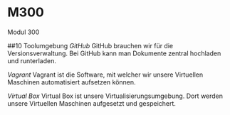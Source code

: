 # M300
Modul 300

##10 Toolumgebung
*GitHub*
GitHub brauchen wir für die Versionsverwaltung. Bei GitHub kann man Dokumente zentral hochladen und runterladen.

*Vagrant*
Vagrant ist die Software, mit welcher wir unsere Virtuellen Maschinen automatisiert aufsetzen können.

*Virtual Box*
Virtual Box ist unsere Virtualisierungsumgebung. Dort werden unsere Virtuellen Maschinen aufgesetzt und gespeichert.
